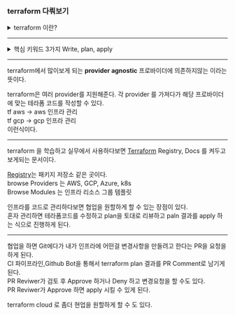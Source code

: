 <h3> terraform 다뤄보기 </h3>

<details>
  <summary>terraform 이란?</summary>
  </br>
    <p>HashiCorp 에서 만든 Iac 도구이다.</p>
</details>

---

<details>
  <summary>핵심 키워드 3가지 Write, plan, apply</summary>
  </br>
    <p>Write : HCL 이라는 문법을 토대로 복잡한 인프라를 HCL로 정의할 수 있다.</p>
    <p>plan : 추가, 변경, 삭제 된 리소스들을 확인할 수 있게된다.</p>
    <p>apply : 실제로 인프라에다가 변경사항을 적용할 수 있게된다.</p>
</details>

---

terraform에서 많이보게 되는 **provider agnostic** 프로바이더에 의존하지않는 이라는 뜻이다.

terraform은 여러 provider를 지원해준다.
각 provider 를 가져다가 해당 프로바이더에 맞는 테라폼 코드를 작성할 수 있다.  
tf aws -> aws 인프라 관리  
tf gcp -> gcp 인프라 관리  
이런식이다.

---

terraform 을 학습하고 실무에서 사용하다보면 [Terraform](https://www.terraform.io/) Registry, Docs 를 켜두고 보게되는 문서이다.

[Registry](https://registry.terraform.io/)는 패키지 저장소 같은 곳이다.  
browse Providers 는 AWS, GCP, Azure, k8s  
Browse Modules 는 인프라 리소스 그룹 템플릿

인프라를 코드로 관리하다보면 협업을 원할하게 할 수 있는 장점이 있다.  
혼자 관리하면 테라폼코드를 수정하고 plan을 토대로 리뷰하고 paln 결과를 apply 하는 식으로 진행하게 된다.

---

협업을 하면 Git에다가 내가 인프라에 어떤걸 변경사항을 만들려고 한다는 PR을 요청을 하게 된다.  
CI 파이프라인,Github Bot을 통해서 terraform plan 결과를 PR Comment로 남기게 된다.  
PR Reviwer가 검토 후 Approve 하거나 Deny 하고 변경요청을 할 수도 있다.  
PR Reviwer가 Approve 하면 apply 시킬 수 있게 된다.

terraform cloud 로 좀더 현업을 원할하게 할 수 도 있다.
